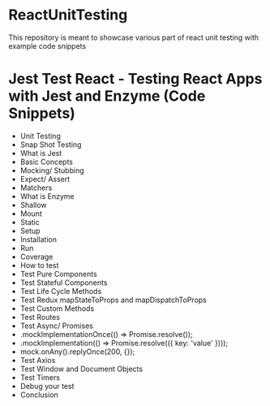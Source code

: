 # ReactUnitTesting
This repository is meant to showcase various part of react unit testing with example code snippets

# Jest Test React - Testing React Apps with Jest and Enzyme (Code Snippets)

* Unit Testing
* Snap Shot Testing
* What is Jest
* Basic Concepts
* Mocking/ Stubbing
* Expect/ Assert
* Matchers
* What is Enzyme
* Shallow
* Mount
* Static
* Setup
* Installation
* Run
* Coverage
* How to test
* Test Pure Components
* Test Stateful Components
* Test Life Cycle Methods
* Test Redux mapStateToProps and mapDispatchToProps
* Test Custom Methods
* Test Routes
* Test Async/ Promises
* <service-name>.mockImplementationOnce(() => Promise.resolve());
* <service>.mockImplementation(() => Promise.resolve(({ key: 'value' })));
* mock.onAny().replyOnce(200, {});
* Test Axios
* Test Window and Document Objects
* Test Timers
* Debug your test
* Conclusion
